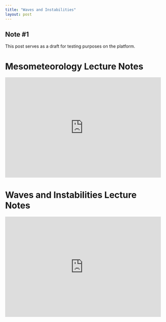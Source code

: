 ```yaml
---
title: "Waves and Instabilities"
layout: post
---
```


## Note #1
This post serves as a draft for testing purposes on the platform.

# Mesometeorology Lecture Notes

<div style="position:relative;padding-top:max(60%,324px);width:100%;height:0;"><iframe style="position:absolute;border:none;width:100%;height:100%;left:0;top:0;" src="https://online.fliphtml5.com/cansud/grhm/"  seamless="seamless" scrolling="no" frameborder="0" allowtransparency="true" allowfullscreen="true" ></iframe></div>



# Waves and Instabilities Lecture Notes

<div style="position:relative;padding-top:max(60%,324px);width:100%;height:0;"><iframe style="position:absolute;border:none;width:100%;height:100%;left:0;top:0;" src="https://online.fliphtml5.com/cansud/nkpi/"  seamless="seamless" scrolling="no" frameborder="0" allowtransparency="true" allowfullscreen="true" ></iframe></div>
